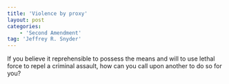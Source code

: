 ```yaml
---
title: 'Violence by proxy'
layout: post
categories:
    - 'Second Amendment'
tag: 'Jeffrey R. Snyder'
---
```


If you believe it reprehensible to possess the means and will to use lethal force to repel a criminal assault, how can you call upon another to do so for you?